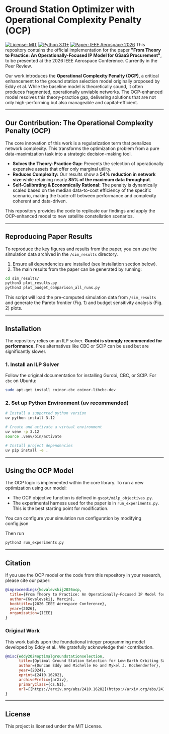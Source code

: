 # Ground Station Optimizer with Operational Complexity Penalty (OCP)

[![License: MIT](https://img.shields.io/badge/License-MIT-yellow.svg)](https://opensource.org/licenses/MIT)
[![Python 3.11+](https://img.shields.io/badge/python-3.11+-blue.svg)](https://www.python.org/downloads/release/python-3110/)
[![Paper: IEEE Aerospace 2026](https://img.shields.io/badge/Paper-IEEEAero_2026-B31B1B.svg)](https://github.com/MaxAurelius/ground-station-optimizer) This repository contains the official implementation for the paper **"From Theory to Practice: An Operationally-Focused IP Model for GSaaS Procurement"**, to be presented at the 2026 IEEE Aerospace Conference. Currently in the Peer Review.

Our work introduces the **Operational Complexity Penalty (OCP)**, a critical enhancement to the ground station selection model originally proposed by Eddy et al. While the baseline model is theoretically sound, it often produces fragmented, operationally unviable networks. The OCP-enhanced model resolves this theory-practice gap, delivering solutions that are not only high-performing but also manageable and capital-efficient.

---

## Our Contribution: The Operational Complexity Penalty (OCP)

The core innovation of this work is a regularization term that penalizes network complexity. This transforms the optimization problem from a pure data-maximization task into a strategic decision-making tool.

* **Solves the Theory-Practice Gap:** Prevents the selection of operationally expensive assets that offer only marginal utility.
* **Reduces Complexity:** Our results show a **54% reduction in network size** while retaining nearly **85% of the maximum data throughput**.
* **Self-Calibrating & Economically Rational:** The penalty is dynamically scaled based on the median data-to-cost efficiency of the specific scenario, making the trade-off between performance and complexity coherent and data-driven.

This repository provides the code to replicate our findings and apply the OCP-enhanced model to new satellite constellation scenarios.

---

## Reproducing Paper Results

To reproduce the key figures and results from the paper, you can use the simulation data archived in the `/sim_results` directory.

1.  Ensure all dependencies are installed (see Installation section below).
2.  The main results from the paper can be generated by running:

```bash
cd sim_results/
python3 plot_results.py
python3 plot_budget_comparison_all_runs.py
````

This script will load the pre-computed simulation data from `/sim_results` and generate the Pareto frontier (Fig. 1) and budget sensitivity analysis (Fig. 2) plots.

-----

## Installation

The repository relies on an ILP solver. **Gurobi is strongly recommended for performance.** Free alternatives like CBC or SCIP can be used but are significantly slower.

### 1\. Install an ILP Solver

Follow the original documentation for installing Gurobi, CBC, or SCIP. For `cbc` on Ubuntu:

```bash
sudo apt-get install coinor-cbc coinor-libcbc-dev
```

### 2\. Set up Python Environment (uv recommended)

```bash
# Install a supported python version
uv python install 3.12

# Create and activate a virtual environment
uv venv -p 3.12
source .venv/bin/activate

# Install project dependencies
uv pip install -e .
```

-----

## Using the OCP Model

The OCP logic is implemented within the core library. To run a new optimization using our model:

  * The OCP objective function is defined in `gsopt/milp_objectives.py`.
  * The experimental harness used for the paper is in `run_experiments.py`. This is the best starting point for modification.


You can configure your simulation run configuration by modifying config.json

Then run 

```bash
python3 run_experiments.py
```

-----

## Citation

If you use the OCP model or the code from this repository in your research, please cite our paper:

```bibtex
@inproceedings{kovalevskij2026ocp,
  title={From Theory to Practice: An Operationally-Focused IP Model for GSaaS Procurement},
  author={Kovalevskij, Marcin},
  booktitle={2026 IEEE Aerospace Conference},
  year={2026},
  organization={IEEE}
}
```

### Original Work

This work builds upon the foundational integer programming model developed by Eddy et al.. We gratefully acknowledge their contribution.

```bibtex
@misc{eddy2024optimalgroundstationselection,
      title={Optimal Ground Station Selection for Low-Earth Orbiting Satellites}, 
      author={Duncan Eddy and Michelle Ho and Mykel J. Kochenderfer},
      year={2024},
      eprint={2410.16282},
      archivePrefix={arXiv},
      primaryClass={cs.NI},
      url={[https://arxiv.org/abs/2410.16282](https://arxiv.org/abs/2410.16282)}, 
}
```

-----

## License

This project is licensed under the MIT License.

```
```
